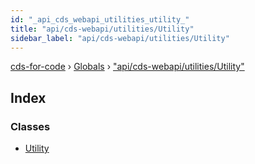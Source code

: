 ```yaml
---
id: "_api_cds_webapi_utilities_utility_"
title: "api/cds-webapi/utilities/Utility"
sidebar_label: "api/cds-webapi/utilities/Utility"
---
```


[cds-for-code](../index.md) › [Globals](../globals.md) › ["api/cds-webapi/utilities/Utility"](_api_cds_webapi_utilities_utility_.md)

## Index

### Classes

* [Utility](../classes/_api_cds_webapi_utilities_utility_.utility.md)
